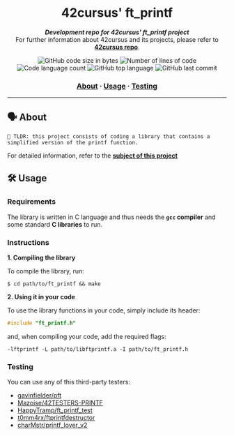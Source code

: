 <h1 align="center">
	42cursus' ft_printf
</h1>

<p align="center">
	<b><i>Development repo for 42cursus' ft_printf project</i></b><br>
	For further information about 42cursus and its projects, please refer to <a href="https://github.com/iker-gonzalez/42_cursus"><b>42cursus repo</b></a>.
</p>

<p align="center">
	<img alt="GitHub code size in bytes" src="https://img.shields.io/github/languages/code-size/iker-gonzalez/ft_printf?color=blueviolet" />
	<img alt="Number of lines of code" src="https://img.shields.io/tokei/lines/github/iker-gonzalez/ft_printf?color=blueviolet" />
	<img alt="Code language count" src="https://img.shields.io/github/languages/count/iker-gonzalez/ft_printf?color=blue" />
	<img alt="GitHub top language" src="https://img.shields.io/github/languages/top/iker-gonzalez/ft_printf?color=blue" />
	<img alt="GitHub last commit" src="https://img.shields.io/github/last-commit/iker-gonzalez/ft_printf?color=brightgreen" />
</p>

<h3 align="center">
	<a href="#%EF%B8%8F-about">About</a>
	<span> · </span>
	<a href="#%EF%B8%8F-usage">Usage</a>
	<span> · </span>
	<a href="#-testing">Testing</a>
</h3>

---

## 🗣️ About

	🚀 TLDR: this project consists of coding a library that contains a simplified version of the printf function.
  
For detailed information, refer to the [**subject of this project**](https://github.com/iker-gonzalez/42_cursus/blob/main/_PDFs/en.subject_ft_printf.pdf)


## 🛠️ Usage

### Requirements

The library is written in C language and thus needs the **`gcc` compiler** and some standard **C libraries** to run.

### Instructions

**1. Compiling the library**

To compile the library, run:

```shell
$ cd path/to/ft_printf && make
```

**2. Using it in your code**

To use the library functions in your code, simply include its header:

```C
#include "ft_printf.h"
```

and, when compiling your code, add the required flags:

```shell
-lftprintf -L path/to/libftprintf.a -I path/to/ft_printf.h
```

### Testing

You can use any of this third-party testers:

* [gavinfielder/pft](https://github.com/gavinfielder/pft)
* [Mazoise/42TESTERS-PRINTF](https://github.com/Mazoise/42TESTERS-PRINTF)
* [HappyTramp/ft_printf_test](https://github.com/HappyTramp/ft_printf_test)
* [t0mm4rx/ftprintfdestructor](https://github.com/t0mm4rx/ftprintfdestructor)
* [charMstr/printf_lover_v2](https://github.com/charMstr/printf_lover_v2)
